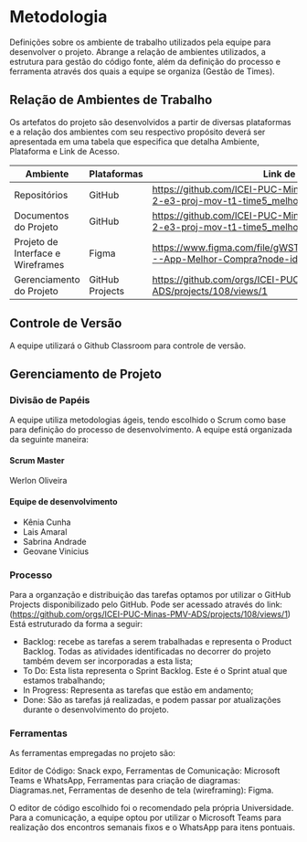 
# Metodologia

Definições sobre os ambiente de trabalho utilizados pela  equipe para desenvolver o projeto. Abrange a relação de ambientes utilizados, a estrutura para gestão do código fonte, além da definição do processo e ferramenta através dos quais a equipe se organiza (Gestão de Times).

## Relação de Ambientes de Trabalho

Os artefatos do projeto são desenvolvidos a partir de diversas plataformas e a relação dos ambientes com seu respectivo propósito deverá ser apresentada em uma tabela que especifica que detalha Ambiente, Plataforma e Link de Acesso. 

|Ambiente|Plataformas|Link de Acesso|
|--------|-----------|--------------|
|Repositórios|GitHub|https://github.com/ICEI-PUC-Minas-PMV-ADS/pmv-ads-2022-2-e3-proj-mov-t1-time5_melhorcompra.git|
|Documentos do Projeto|GitHub|https://github.com/ICEI-PUC-Minas-PMV-ADS/pmv-ads-2022-2-e3-proj-mov-t1-time5_melhorcompra.git|
|Projeto de Interface e Wireframes|Figma| https://www.figma.com/file/gWSTUUvATa1RTEz7ShPQK4/Mobile---App-Melhor-Compra?node-id=0%3A1 |
|Gerenciamento do Projeto|GitHub Projects|https://github.com/orgs/ICEI-PUC-Minas-PMV-ADS/projects/108/views/1|

## Controle de Versão

A equipe utilizará o Github Classroom para controle de versão.

## Gerenciamento de Projeto

### Divisão de Papéis

A equipe utiliza metodologias ágeis, tendo escolhido o Scrum como base para definição do processo de desenvolvimento. A equipe está organizada da seguinte maneira:
#### Scrum Master
Werlon Oliveira
#### Equipe de desenvolvimento
- Kênia Cunha
- Lais Amaral
- Sabrina Andrade
- Geovane Vinicius


### Processo
Para a organzação e distribuição  das tarefas optamos por utilizar o GitHub Projects disponibilizado pelo GitHub. Pode ser acessado através do link:(https://github.com/orgs/ICEI-PUC-Minas-PMV-ADS/projects/108/views/1) Está estruturado da forma a seguir:

- Backlog: recebe as tarefas a serem trabalhadas e representa o Product Backlog. Todas as atividades identificadas no decorrer do projeto também devem ser incorporadas a esta lista;
- To Do: Esta lista representa o Sprint Backlog. Este é o Sprint atual que estamos trabalhando;
- In Progress: Representa as tarefas que estão em andamento;
- Done: São as tarefas já realizadas,  e podem passar por atualizações durante o desenvolvimento do projeto.
### Ferramentas

As ferramentas empregadas no projeto são:

Editor de Código: Snack expo, Ferramentas de Comunicação: Microsoft Teams e WhatsApp, Ferramentas para criação de diagramas: Diagramas.net, Ferramentas de desenho de tela (wireframing): Figma.

O editor de código escolhido foi o recomendado pela própria Universidade. Para a comunicação, a equipe optou por utilizar o Microsoft Teams para realização dos encontros semanais fixos e o WhatsApp para itens pontuais.

